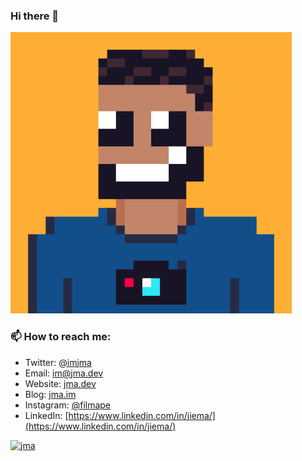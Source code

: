 ### Hi there 👋

![](https://github.com/imjma/imjma/blob/master/avatar.png)

### 📫 How to reach me: 
- Twitter: [@imjma](https://twitter.com/imjma)
- Email: [im@jma.dev](mailto:im@jma.dev)
- Website: [jma.dev](https://jma.dev)
- Blog: [jma.im](https://jma.im)
- Instagram: [@filmape](https://www.instagram.com/filmape/)
- LinkedIn: [https://www.linkedin.com/in/jiema/](https://www.linkedin.com/in/jiema/)

[![jma](https://www.randos.online/u/imjma)](https://randos.online/u/imjma/next)

<!--
**imjma/imjma** is a ✨ _special_ ✨ repository because its `README.md` (this file) appears on your GitHub profile.

Here are some ideas to get you started:

- 🔭 I’m currently working on ...
- 🌱 I’m currently learning ...
- 👯 I’m looking to collaborate on ...
- 🤔 I’m looking for help with ...
- 💬 Ask me about ...
- 📫 How to reach me: ...
- 😄 Pronouns: ...
- ⚡ Fun fact: ...
-->
